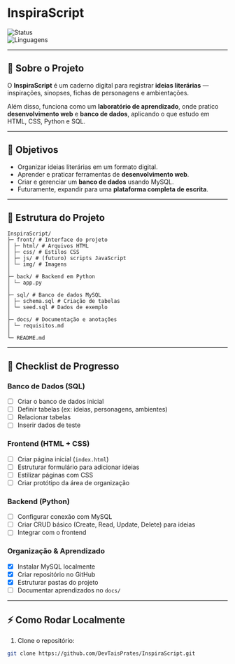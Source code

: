 
# InspiraScript

![Status](https://img.shields.io/badge/status-em%20desenvolvimento-yellow)  
![Linguagens](https://img.shields.io/badge/Linguagens-HTML%20|%20CSS%20|%20Python%20|%20SQL-blue)

---

## 📖 Sobre o Projeto
O **InspiraScript** é um caderno digital para registrar **ideias literárias** — inspirações, sinopses, fichas de personagens e ambientações.  

Além disso, funciona como um **laboratório de aprendizado**, onde pratico **desenvolvimento web** e **banco de dados**, aplicando o que estudo em HTML, CSS, Python e SQL.  

---

## 🚀 Objetivos
- Organizar ideias literárias em um formato digital.  
- Aprender e praticar ferramentas de **desenvolvimento web**.  
- Criar e gerenciar um **banco de dados** usando MySQL.  
- Futuramente, expandir para uma **plataforma completa de escrita**.  

---

## 📂 Estrutura do Projeto

```
InspiraScript/
├─ front/ # Interface do projeto
│ ├─ html/ # Arquivos HTML
│ ├─ css/ # Estilos CSS
│ ├─ js/ # (futuro) scripts JavaScript
│ └─ img/ # Imagens
│
├─ back/ # Backend em Python
│ └─ app.py
│
├─ sql/ # Banco de dados MySQL
│ ├─ schema.sql # Criação de tabelas
│ └─ seed.sql # Dados de exemplo
│
├─ docs/ # Documentação e anotações
│ └─ requisitos.md
│
└─ README.md
```

---

## 📌 Checklist de Progresso

### Banco de Dados (SQL)
- [ ] Criar o banco de dados inicial  
- [ ] Definir tabelas (ex: ideias, personagens, ambientes)  
- [ ] Relacionar tabelas  
- [ ] Inserir dados de teste  

### Frontend (HTML + CSS)
- [ ] Criar página inicial (`index.html`)  
- [ ] Estruturar formulário para adicionar ideias  
- [ ] Estilizar páginas com CSS  
- [ ] Criar protótipo da área de organização  

### Backend (Python)
- [ ] Configurar conexão com MySQL  
- [ ] Criar CRUD básico (Create, Read, Update, Delete) para ideias  
- [ ] Integrar com o frontend  

### Organização & Aprendizado
- [x] Instalar MySQL localmente  
- [x] Criar repositório no GitHub  
- [x] Estruturar pastas do projeto  
- [ ] Documentar aprendizados no `docs/`  

---

## ⚡ Como Rodar Localmente
1. Clone o repositório:
```bash
git clone https://github.com/DevTaisPrates/InspiraScript.git
